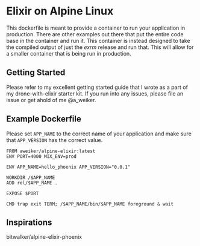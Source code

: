 # Elixir on Alpine Linux

This dockerfile is meant to provide a container to run your application in 
production. There are other examples out there that put the entire code
base in the container and run it. This container is instead designed to take
the compiled output of just the _exrm_ release and run that. This will allow
for a smaller container that is being run in production.

## Getting Started
Please refer to my excellent getting started guide that I wrote as a part of
my drone-with-elixir starter kit. If you run into any issues, please file an
issue or get ahold of me @a\_weiker.

## Example Dockerfile
Please set `APP_NAME` to the correct name of your application and make sure
that `APP_VERSION` has the correct value.

```
FROM aweiker/alpine-elixir:latest
ENV PORT=4000 MIX_ENV=prod

ENV APP_NAME=hello_phoenix APP_VERSION="0.0.1"

WORKDIR /$APP_NAME
ADD rel/$APP_NAME .

EXPOSE $PORT

CMD trap exit TERM; /$APP_NAME/bin/$APP_NAME foreground & wait
```

## Inspirations

bitwalker/alpine-elixir-phoenix


